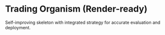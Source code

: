 # Trading Organism (Render-ready)
Self-improving skeleton with integrated strategy for accurate evaluation and deployment.
